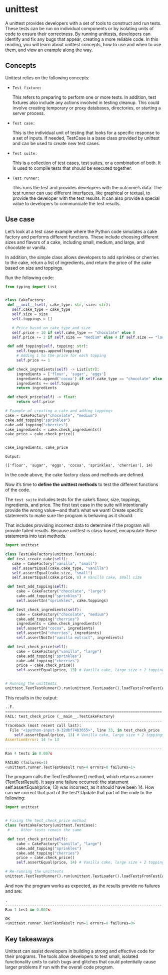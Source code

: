 # unittest

A unittest provides developers with a set of tools to construct and run tests. These tests can be run on individual components or by isolating units of code to ensure their correctness. By running unittests, developers can identify and fix any bugs that appear, creating a more reliable code. In this reading, you will learn about unittest concepts, how to use and when to use them, and view an example along the way.

## Concepts

Unittest relies on the following concepts:

- `Test fixture:` 

    This refers to preparing to perform one or more tests. In addition, test fixtures also include any actions involved in testing cleanup. This could involve creating temporary or proxy databases, directories, or starting a server process.

- `Test case:` 

    This is the individual unit of testing that looks for a specific response to a set of inputs. If needed, TestCase is a base class provided by unittest and can be used to create new test cases.

- `Test suite:` 

    This is a collection of test cases, test suites, or a combination of both. It is used to compile tests that should be executed together.

- `Test runner:` 

    This runs the test and provides developers with the outcome’s data. The test runner can use different interfaces, like graphical or textual, to provide the developer with the test results. It can also provide a special value to developers to communicate the test results. 

## Use case

Let’s look at a test case example where the Python code simulates a cake factory and performs different functions. These include choosing different sizes and flavors of a cake, including small, medium, and large, and chocolate or vanilla. 

In addition, the simple class allows developers to add sprinkles or cherries to the cake, return a list of ingredients, and return the price of the cake based on size and toppings. 

Run the following code: 


```python
from typing import List


class CakeFactory:
 def __init__(self, cake_type: str, size: str):
   self.cake_type = cake_type
   self.size = size
   self.toppings = []

   # Price based on cake type and size
   self.price = 10 if self.cake_type == "chocolate" else 8
   self.price += 2 if self.size == "medium" else 4 if self.size == "large" else 0

 def add_topping(self, topping: str):
     self.toppings.append(topping)
     # Adding 1 to the price for each topping
     self.price += 1

 def check_ingredients(self) -> List[str]:
     ingredients = ['flour', 'sugar', 'eggs']
     ingredients.append('cocoa') if self.cake_type == "chocolate" else ingredients.append('vanilla extract')
     ingredients += self.toppings
     return ingredients

 def check_price(self) -> float:
     return self.price

# Example of creating a cake and adding toppings
cake = CakeFactory("chocolate", "medium")
cake.add_topping("sprinkles")
cake.add_topping("cherries")
cake_ingredients = cake.check_ingredients()
cake_price = cake.check_price()


cake_ingredients, cake_price

```

```
Output:

(['flour', 'sugar', 'eggs', 'cocoa', 'sprinkles', 'cherries'], 14)
```

In the code above, the cake factory class and methods are defined. 

Now it’s time to **define the unittest methods** to test the different functions of the code. 

The `test suite` includes tests for the cake’s flavor, size, toppings, ingredients, and price. The first test case in the suite will intentionally provide the wrong value—and that’s what we want! Create specific statements to make sure the program is behaving as it should. 

That includes providing incorrect data to determine if the program will provide failed results. Because unittest is class-based,  encapsulate these statements into test methods.

```python
import unittest

class TestCakeFactory(unittest.TestCase):
 def test_create_cake(self):
   cake = CakeFactory("vanilla", "small")
   self.assertEqual(cake.cake_type, "vanilla")
   self.assertEqual(cake.size, "small")
   self.assertEqual(cake.price, 8) # Vanilla cake, small size

 def test_add_topping(self):
     cake = CakeFactory("chocolate", "large")
     cake.add_topping("sprinkles")
     self.assertIn("sprinkles", cake.toppings)

 def test_check_ingredients(self):
     cake = CakeFactory("chocolate", "medium")
     cake.add_topping("cherries")
     ingredients = cake.check_ingredients()
     self.assertIn("cocoa", ingredients)
     self.assertIn("cherries", ingredients)
     self.assertNotIn("vanilla extract", ingredients)

 def test_check_price(self):
     cake = CakeFactory("vanilla", "large")
     cake.add_topping("sprinkles")
     cake.add_topping("cherries")
     price = cake.check_price()
     self.assertEqual(price, 13) # Vanilla cake, large size + 2 toppings


# Running the unittests
unittest.TextTestRunner().run(unittest.TestLoader().loadTestsFromTestCase(TestCakeFactory))
```

This results in the output: 


```py
..F.
======================================================================
FAIL: test_check_price (__main__.TestCakeFactory)
----------------------------------------------------------------------
Traceback (most recent call last):
  File "<ipython-input-9-32dbf74b3655>", line 33, in test_check_price
    self.assertEqual(price, 13) # Vanilla cake, large size + 2 toppings
AssertionError: 14 != 13

----------------------------------------------------------------------
Ran 4 tests in 0.007s

FAILED (failures=1)
<unittest.runner.TextTestResult run=4 errors=0 failures=1>
```

The program calls the TextTestRunner() method, which returns a runner (TextTestResult). It says one failure occurred: the statement self.assertEqual(price, 13) was incorrect, as it should have been 14. How can we correct that part of the test? Update that part of the code to the following:

```python	
import unittest


# Fixing the test_check_price method
class TestCakeFactory(unittest.TestCase):
 # ... Other tests remain the same

 def test_check_price(self):
     cake = CakeFactory("vanilla", "large")
     cake.add_topping("sprinkles")
     cake.add_topping("cherries")
     price = cake.check_price()
     self.assertEqual(price, 14) # Vanilla cake, large size + 2 toppings

# Re-running the unittests
unittest.TextTestRunner().run(unittest.TestLoader().loadTestsFromTestCase(TestCakeFactory))
```

And now the program works as expected, as the results provide no failures and are: 

```py
.
----------------------------------------------------------------------
Ran 1 test in 0.002s

OK
<unittest.runner.TextTestResult run=1 errors=0 failures=0>
```

## Key takeaways

Unittest can assist developers in building a strong and effective code for their programs. The tools allow developers to test small, isolated functionality units to catch bugs and glitches that could potentially cause larger problems if run with the overall code program. 